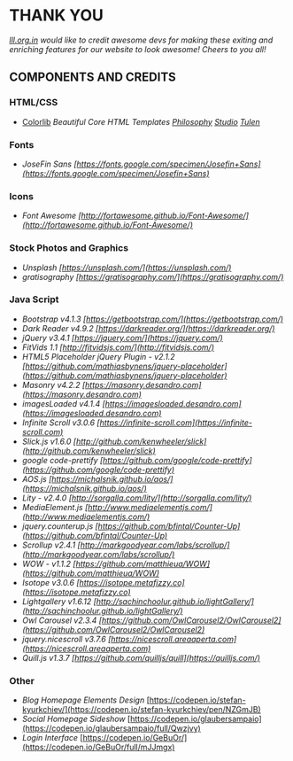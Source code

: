 # **THANK YOU**


*[lll.org.in](https://lll.org.in) would like to credit awesome devs for making these exiting and enriching features for our website to look awesome! Cheers to you all!*

## **COMPONENTS AND CREDITS**
### **HTML/CSS**

- [Colorlib](https://colorlib.com/wp/template/philosophy/) *Beautiful Core HTML Templates [Philosophy](https://colorlib.com/wp/template/philosophy/) [Studio](https://colorlib.com/wp/template/studio/) [Tulen](https://colorlib.com/wp/template/tulen/)*

### **Fonts**
- *JoseFin Sans [https://fonts.google.com/specimen/Josefin+Sans](https://fonts.google.com/specimen/Josefin+Sans)*
### **Icons**
- *Font Awesome [http://fortawesome.github.io/Font-Awesome/](http://fortawesome.github.io/Font-Awesome/)*
### **Stock Photos and Graphics**
 - *Unsplash [https://unsplash.com/](https://unsplash.com/)*
 - *gratisography [https://gratisography.com/](https://gratisography.com/)*
### **Java Script**
- *Bootstrap v4.1.3 [https://getbootstrap.com/](https://getbootstrap.com/)*
- *Dark Reader v4.9.2 [https://darkreader.org/](https://darkreader.org/)*
- *jQuery v3.4.1 [https://jquery.com/](https://jquery.com/)*
- *FitVids 1.1 [http://fitvidsjs.com/](http://fitvidsjs.com/)*
- *HTML5 Placeholder jQuery Plugin - v2.1.2 [https://github.com/mathiasbynens/jquery-placeholder](https://github.com/mathiasbynens/jquery-placeholder)*
- *Masonry v4.2.2 [https://masonry.desandro.com](https://masonry.desandro.com)*
- *imagesLoaded v4.1.4 [https://imagesloaded.desandro.com](https://imagesloaded.desandro.com)*
- *Infinite Scroll v3.0.6 [https://infinite-scroll.com](https://infinite-scroll.com)*
- *Slick.js v1.6.0 [http://github.com/kenwheeler/slick](http://github.com/kenwheeler/slick)*
- *google code-prettify [https://github.com/google/code-prettify](https://github.com/google/code-prettify)*
- *AOS.js [https://michalsnik.github.io/aos/](https://michalsnik.github.io/aos/)*
- *Lity - v2.4.0 [http://sorgalla.com/lity/](http://sorgalla.com/lity/)*
- *MediaElement.js [http://www.mediaelementjs.com/](http://www.mediaelementjs.com/)*
- *jquery.counterup.js [https://github.com/bfintal/Counter-Up](https://github.com/bfintal/Counter-Up)*
- *Scrollup v2.4.1 [http://markgoodyear.com/labs/scrollup/](http://markgoodyear.com/labs/scrollup/)*
- *WOW - v1.1.2 [https://github.com/matthieua/WOW](https://github.com/matthieua/WOW)*
- *Isotope v3.0.6 [https://isotope.metafizzy.co](https://isotope.metafizzy.co)*
- *Lightgallery v1.6.12 [http://sachinchoolur.github.io/lightGallery/](http://sachinchoolur.github.io/lightGallery/)*
- *Owl Carousel v2.3.4 [https://github.com/OwlCarousel2/OwlCarousel2](https://github.com/OwlCarousel2/OwlCarousel2)*
- *jquery.nicescroll v3.7.6 [https://nicescroll.areaaperta.com](https://nicescroll.areaaperta.com)*
- *Quill.js v1.3.7 [https://github.com/quilljs/quill](https://quilljs.com/)*

### **Other**
- *Blog Homepage Elements Design* [https://codepen.io/stefan-kyurkchiev/](https://codepen.io/stefan-kyurkchiev/pen/NZGmJB)
- *Social Homepage Sideshow* [https://codepen.io/glaubersampaio](https://codepen.io/glaubersampaio/full/Qwzjvy)
- *Login Interface* [https://codepen.io/GeBuOr/](https://codepen.io/GeBuOr/full/mJJmgx)





